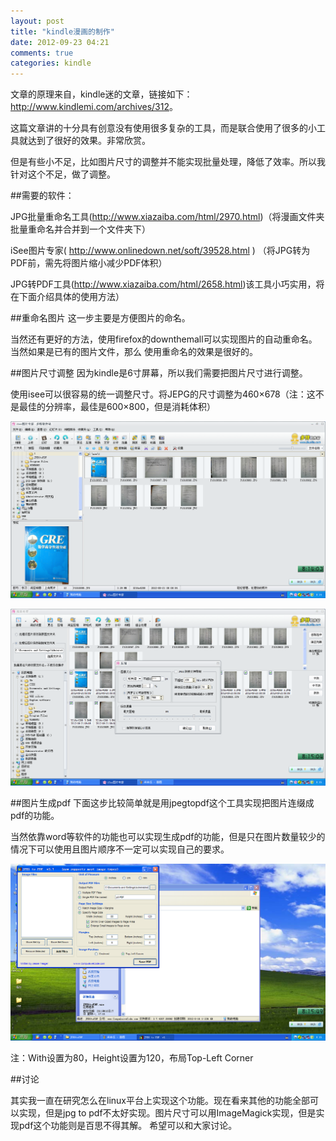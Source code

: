 ```yaml
---
layout: post
title: "kindle漫画的制作"
date: 2012-09-23 04:21
comments: true
categories: kindle
---
```


文章的原理来自，kindle迷的文章，链接如下：<http://www.kindlemi.com/archives/312>。

这篇文章讲的十分具有创意没有使用很多复杂的工具，而是联合使用了很多的小工具就达到了很好的效果。非常欣赏。

但是有些小不足，比如图片尺寸的调整并不能实现批量处理，降低了效率。所以我针对这个不足，做了调整。


<!--more-->

##需要的软件：

JPG批量重命名工具(<http://www.xiazaiba.com/html/2970.html>)（将漫画文件夹批量重命名并合并到一个文件夹下） 

iSee图片专家( <http://www.onlinedown.net/soft/39528.html> ) （将JPG转为PDF前，需先将图片缩小减少PDF体积） 

JPG转PDF工具(<http://www.xiazaiba.com/html/2658.html>)该工具小巧实用，将在下面介绍具体的使用方法） 
 

##重命名图片
这一步主要是方便图片的命名。

当然还有更好的方法，使用firefox的downthemall可以实现图片的自动重命名。当然如果是已有的图片文件，那么
使用重命名的效果是很好的。 

##图片尺寸调整
因为kindle是6寸屏幕，所以我们需要把图片尺寸进行调整。 

使用isee可以很容易的统一调整尺寸。将JEPG的尺寸调整为460×678（注：这不是最佳的分辨率，最佳是600×800，但是消耗体积）


![tu1](/images/kindlecomic/1.png)

![tu2](/images/kindlecomic/2.png)



##图片生成pdf
下面这步比较简单就是用jpegtopdf这个工具实现把图片连缀成pdf的功能。

当然依靠word等软件的功能也可以实现生成pdf的功能，但是只在图片数量较少的情况下可以使用且图片顺序不一定可以实现自己的要求。 

![tu3](/images/kindlecomic/3.png) 

注：With设置为80，Height设置为120，布局Top-Left Corner 

##讨论 

其实我一直在研究怎么在linux平台上实现这个功能。现在看来其他的功能全部可以实现，但是jpg to pdf不太好实现。图片尺寸可以用ImageMagick实现，但是实现pdf这个功能则是百思不得其解。
 希望可以和大家讨论。
